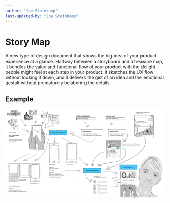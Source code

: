 ```yaml
---
author: "Joe Steinkamp"
last-updated-by: "Joe Steinkamp"
---
```


# Story Map
A new type of design document that shows the big idea of your product experience at a glance.
Halfway between a storyboard and a treasure map, it bundles the value and functional flow of your product with the delight people might feel at each step in your product. It sketches the UX flow without locking it down, and it delivers the gist of an idea and the emotional gestalt without prematurely belaboring the details.

## Example
![Story Map Example](./assets/Story_Map_Example.png)